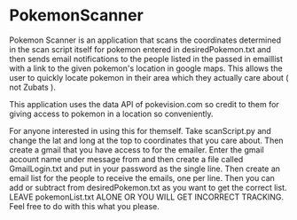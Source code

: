 # PokemonScanner

Pokemon Scanner is an application that scans the coordinates determined in the scan script itself for pokemon entered in desiredPokemon.txt and then sends email notifications to the people listed in the passed in emaillist with a link to the given pokemon's location in google maps.  This allows the user to quickly locate pokemon in their area which they actually care about ( not Zubats ).  

This application uses the data API of pokevision.com so credit to them for giving access to pokemon in a location so conveniently.  

For anyone interested in using this for themself.  Take scanScript.py and change the lat and long at the top to coordinates that you care about.  Then create a gmail that you have access to for the emailer.  Enter the gmail account name under message from and then create a file called GmailLogin.txt and put in your password as the single line.  Then create an email list for the people to receive the emails, one per line.  Then you can add or subtract from desiredPokemon.txt as you want to get the correct list.  LEAVE pokemonList.txt ALONE OR YOU WILL GET INCORRECT TRACKING.  Feel free to do with this what you please.
